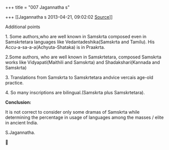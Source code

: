 +++
title = "007 Jagannatha s"

+++
[[Jagannatha s	2013-04-21, 09:02:02 [Source](https://groups.google.com/g/samskrita/c/s-b5jzkOT5A)]]



Additional points

1\. Some authors,who are well known in Samskrta composed even in Samskrtetara languages like Vedantadeshika(Samskrta and Tamilu). His Accu-a-sa-a-a(Achyuta-Shataka) is in Praakrta.

2.Some authors, who are well known in Samskrtetara, composed Samskrta works like Vidyapati(Maithili and Samskrta) and Shadakshari(Kannada and Samskrta)

3\. Translations from Samskrta to Samskrtetara andvice vercais age-old practice.

4\. So many inscriptions are bilingual.(Samskrta plus Samskrtetara).

**Conclusion:**

It is not correct to consider only some dramas of Samskrta while determining the percentage in usage of languages among the masses / elite in ancient India.

S.Jagannatha.



